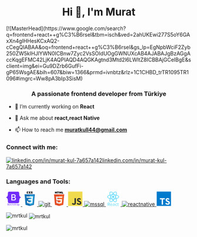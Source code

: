 <h1 align="center">Hi 👋, I'm Murat</h1>
 [![MasterHead](https://www.google.com/search?q=frontend+react++g%C3%B6rsel&tbm=isch&ved=2ahUKEwi277S5oY6GAxXn4gIHHesKCxAQ2-cCegQIABAA&oq=frontend+react++g%C3%B6rsel&gs_lp=EgNpbWciF2Zyb250ZW5kIHJlYWN0ICBnw7Zyc2VsSOIdUOgGWNUXcAB4AJABAJgBzAGgAccKqgEFMC42LjK4AQPIAQD4AQGKAgtnd3Mtd2l6LWltZ8ICBBAjGCeIBgE&sclient=img&ei=Gu9DZrb6GufFi-gP65WsgAE&bih=607&biw=1366&prmd=ivnbtz&rlz=1C1CHBD_trTR1095TR1096#imgrc=Ww8pA3bIp3SisM)
<h3 align="center">A passionate frontend developer from Türkiye</h3>

- 🔭 I’m currently working on **React**

- 💬 Ask me about **react,react Native**

- 📫 How to reach me **muratkull44@gmail.com**

<h3 align="left">Connect with me:</h3>
<p align="left">
<a href="https://linkedin.com/in/linkedin.com/in/murat-kul-7a657a142linkedin.com/in/murat-kul-7a657a142" target="blank"><img align="center" src="https://raw.githubusercontent.com/rahuldkjain/github-profile-readme-generator/master/src/images/icons/Social/linked-in-alt.svg" alt="linkedin.com/in/murat-kul-7a657a142linkedin.com/in/murat-kul-7a657a142" height="30" width="40" /></a>
</p>

<h3 align="left">Languages and Tools:</h3>
<p align="left"> <a href="https://getbootstrap.com" target="_blank" rel="noreferrer"> <img src="https://raw.githubusercontent.com/devicons/devicon/master/icons/bootstrap/bootstrap-plain-wordmark.svg" alt="bootstrap" width="40" height="40"/> </a> <a href="https://www.w3schools.com/css/" target="_blank" rel="noreferrer"> <img src="https://raw.githubusercontent.com/devicons/devicon/master/icons/css3/css3-original-wordmark.svg" alt="css3" width="40" height="40"/> </a> <a href="https://git-scm.com/" target="_blank" rel="noreferrer"> <img src="https://www.vectorlogo.zone/logos/git-scm/git-scm-icon.svg" alt="git" width="40" height="40"/> </a> <a href="https://www.w3.org/html/" target="_blank" rel="noreferrer"> <img src="https://raw.githubusercontent.com/devicons/devicon/master/icons/html5/html5-original-wordmark.svg" alt="html5" width="40" height="40"/> </a> <a href="https://developer.mozilla.org/en-US/docs/Web/JavaScript" target="_blank" rel="noreferrer"> <img src="https://raw.githubusercontent.com/devicons/devicon/master/icons/javascript/javascript-original.svg" alt="javascript" width="40" height="40"/> </a> <a href="https://www.microsoft.com/en-us/sql-server" target="_blank" rel="noreferrer"> <img src="https://www.svgrepo.com/show/303229/microsoft-sql-server-logo.svg" alt="mssql" width="40" height="40"/> </a> <a href="https://reactjs.org/" target="_blank" rel="noreferrer"> <img src="https://raw.githubusercontent.com/devicons/devicon/master/icons/react/react-original-wordmark.svg" alt="react" width="40" height="40"/> </a> <a href="https://reactnative.dev/" target="_blank" rel="noreferrer"> <img src="https://reactnative.dev/img/header_logo.svg" alt="reactnative" width="40" height="40"/> </a> <a href="https://www.typescriptlang.org/" target="_blank" rel="noreferrer"> <img src="https://raw.githubusercontent.com/devicons/devicon/master/icons/typescript/typescript-original.svg" alt="typescript" width="40" height="40"/> </a> </p>

<p><img align="left" src="https://github-readme-stats.vercel.app/api/top-langs?username=mrtkul&show_icons=true&locale=en&layout=compact" alt="mrtkul" /></p>

<p>&nbsp;<img align="center" src="https://github-readme-stats.vercel.app/api?username=mrtkul&show_icons=true&locale=en" alt="mrtkul" /></p>

<p><img align="center" src="https://github-readme-streak-stats.herokuapp.com/?user=mrtkul&" alt="mrtkul" /></p>
